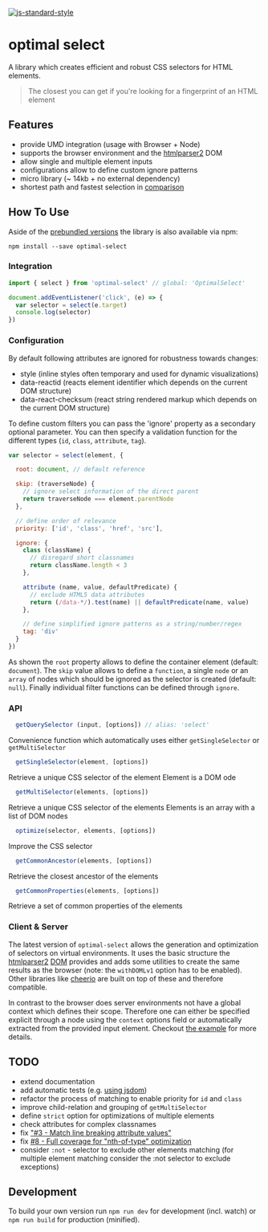 [![js-standard-style](https://img.shields.io/badge/code%20style-standard-brightgreen.svg)](http://standardjs.com/)

# optimal select

A library which creates efficient and robust CSS selectors for HTML elements.

> The closest you can get if you're looking for a fingerprint of an HTML element


## Features

- provide UMD integration (usage with Browser + Node)
- supports the browser environment and the [htmlparser2](https://github.com/fb55/htmlparser2) DOM
- allow single and multiple element inputs
- configurations allow to define custom ignore patterns
- micro library (~ 14kb + no external dependency)
- shortest path and fastest selection in [comparison](https://github.com/fczbkk/css-selector-generator-benchmark)


## How To Use

Aside of the [prebundled versions](/dist) the library is also available via npm:

`npm install --save optimal-select`


### Integration

```js
import { select } from 'optimal-select' // global: 'OptimalSelect'

document.addEventListener('click', (e) => {
  var selector = select(e.target)
  console.log(selector)  
})
```


### Configuration

By default following attributes are ignored for robustness towards changes:
- style (inline styles often temporary and used for dynamic visualizations)
- data-reactid (reacts element identifier which depends on the current DOM structure)
- data-react-checksum (react string rendered markup which depends on the current DOM structure)

To define custom filters you can pass the 'ignore' property as a secondary optional parameter.
You can then specify a validation function for the different types (`id`, `class`, `attribute`, `tag`).

```js
var selector = select(element, {

  root: document, // default reference

  skip: (traverseNode) {
    // ignore select information of the direct parent
    return traverseNode === element.parentNode
  },

  // define order of relevance
  priority: ['id', 'class', 'href', 'src'],

  ignore: {
    class (className) {
      // disregard short classnames
      return className.length < 3
    },

    attribute (name, value, defaultPredicate) {
      // exclude HTML5 data attributes
      return (/data-*/).test(name) || defaultPredicate(name, value)
    },

    // define simplified ignore patterns as a string/number/regex
    tag: 'div'
  }
})
```

As shown the `root` property allows to define the container element (default: `document`).
The `skip` value allows to define a `function`, a single `node` or an `array` of nodes which should be ignored as the selector is created (default: `null`). Finally individual filter functions can be defined through `ignore`.


### API

```js
  getQuerySelector (input, [options]) // alias: 'select'
```
Convenience function which automatically uses either `getSingleSelector` or `getMultiSelector`

```js
  getSingleSelector(element, [options])
```
Retrieve a unique CSS selector of the element
Element is a DOM ode

```js
  getMultiSelector(elements, [options])
```
Retrieve a unique CSS selector of the elements
Elements is an array with a list of DOM nodes

```js
  optimize(selector, elements, [options])
```
Improve the CSS selector

```js
  getCommonAncestor(elements, [options])
```
Retrieve the closest ancestor of the elements

```js
  getCommonProperties(elements, [options])
```
Retrieve a set of common properties of the elements


### Client & Server

The latest version of `optimal-select` allows the generation and optimization of selectors on virtual environments. It uses the basic structure the [htmlparser2](https://github.com/fb55/htmlparser2) [DOM](https://github.com/fb55/domhandler) provides and adds some utilities to create the same results as the browser (note: the `withDOMLv1` option has to be enabled). Other libraries like [cheerio](https://github.com/cheeriojs/cheerio) are built on top of these and therefore compatible.

In contrast to the browser does server environments not have a global context which defines their scope. Therefore one can either be specified explicit through a node using the `context` options field or automatically extracted from the provided input element. Checkout [the example](/example/index.js) for more details.


## TODO

- extend documentation
- add automatic tests (e.g. [using jsdom](https://github.com/jbwyme/optimal-select/blob/master/tests/select.js))
- refactor the process of matching to enable priority for `id` and `class`
- improve child-relation and grouping of `getMultiSelector`
- define `strict` option for optimizations of multiple elements
- check attributes for complex classnames
- fix ["#3 - Match line breaking attribute values"](https://github.com/Autarc/optimal-select/issues/3)
- fix [#8 - Full coverage for "nth-of-type" optimization](https://github.com/Autarc/optimal-select/issues/8)
- consider `:not` - selector to exclude other elements matching
(for multiple element matching consider the :not selector to exclude exceptions)


## Development

To build your own version run `npm run dev` for development (incl. watch) or `npm run build` for production (minified).

